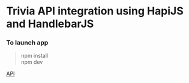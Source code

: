 # Trivia API integration using HapiJS and HandlebarJS
 
 ### To launch app<br/>
 > npm install <br/>
 > npm dev <br/>
 
 [API](https://opentdb.com/api_config.php)
